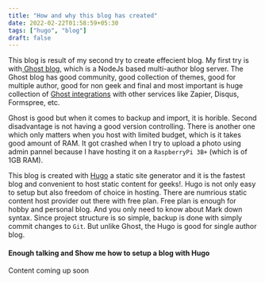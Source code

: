 ```yaml
---
title: "How and why this blog has created"
date: 2022-02-22T01:58:59+05:30
tags: ["hugo", "blog"]
draft: false
---
```


This blog is result of my second try to create effecient blog. My first try is with[ Ghost blog](https://ghost.org/), which is a NodeJs based multi-author blog server. The Ghost blog has good community, good collection of themes, good for multiple author, good for non geek and final and most important is huge collection of [Ghost integrations](https://ghost.org/integrations/) with other services like Zapier, Disqus, Formspree, etc.

Ghost is good but when it comes to backup and import, it is horible. Second disadvantage is not having a good version controlling. There is another one which only matters when you host with limited budget, which is it takes good amount of RAM. It got crashed when I try to upload a photo using admin pannel because I have hosting it on a  `RaspberryPi 3B+` (which is of 1GB RAM).

This blog is created with [Hugo](https://gohugo.io/) a static site generator and it is the fastest blog and convenient to host static content for geeks!. Hugo is not only easy to setup but also freedom of choice in hosting. There are numrious static content host provider out there with free plan. Free plan is enough for hobby and personal blog. And you only need to know about Mark down syntax. Since project structure is so simple, backup is done with simply commit changes to `Git`. But unlike Ghost, the Hugo is good for single author blog.

#### Enough talking and Show me how to setup a blog with Hugo
Content coming up soon
